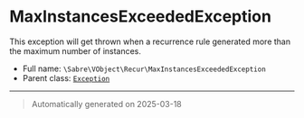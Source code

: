 
# MaxInstancesExceededException

This exception will get thrown when a recurrence rule generated more than
the maximum number of instances.



* Full name: `\Sabre\VObject\Recur\MaxInstancesExceededException`
* Parent class: [`Exception`](../../../Exception.md)






***
> Automatically generated on 2025-03-18
